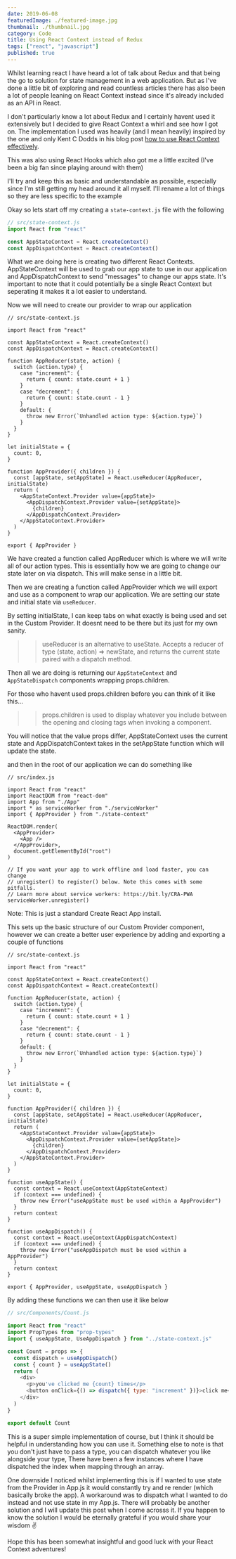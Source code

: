 ```yaml
---
date: 2019-06-08
featuredImage: ./featured-image.jpg
thumbnail: ./thumbnail.jpg
category: Code
title: Using React Context instead of Redux
tags: ["react", "javascript"]
published: true
---
```


Whilst learning react I have heard a lot of talk about Redux and that being the go to solution for state management in a web application. But as I've done a little bit of exploring and read countless articles there has also been a lot of people leaning on React Context instead since it's already included as an API in React.

I don't particularly know a lot about Redux and I certainly havent used it extensively but I decided to give React Context a whirl and see how I got on. The implementation I used was heavily (and I mean heavily) inspired by the one and only Kent C Dodds in his blog post [how to use React Context effectively](https://kentcdodds.com/blog/how-to-use-react-context-effectively).

This was also using React Hooks which also got me a little excited (I've been a big fan since playing around with them)

I'll try and keep this as basic and understandable as possible, especially since I'm still getting my head around it all myself. I'll rename a lot of things so they are less specific to the example

Okay so lets start off my creating a `state-context.js` file with the following

```javascript
// src/state-context.js
import React from "react"

const AppStateContext = React.createContext()
const AppDispatchContext = React.createContext()
```

What we are doing here is creating two different React Contexts. AppStateContext will be used to grab our app state to use in our application and AppDispatchContext to send "messages" to change our apps state. It's important to note that it could potentially be a single React Context but seperating it makes it a lot easier to understand.

Now we will need to create our provider to wrap our application

```javascript{8-37}
// src/state-context.js

import React from "react"

const AppStateContext = React.createContext()
const AppDispatchContext = React.createContext()

function AppReducer(state, action) {
  switch (action.type) {
    case "increment": {
      return { count: state.count + 1 }
    }
    case "decrement": {
      return { count: state.count - 1 }
    }
    default: {
      throw new Error(`Unhandled action type: ${action.type}`)
    }
  }
}

let initialState = {
  count: 0,
}

function AppProvider({ children }) {
  const [appState, setAppState] = React.useReducer(AppReducer, initialState)
  return (
    <AppStateContext.Provider value={appState}>
      <AppDispatchContext.Provider value={setAppState}>
        {children}
      </AppDispatchContext.Provider>
    </AppStateContext.Provider>
  )
}

export { AppProvider }
```

We have created a function called AppReducer which is where we will write all of our action types. This is essentially how we are going to change our state later on via dispatch. This will make sense in a little bit.

Then we are creating a function called AppProvider which we will export and use as a component to wrap our application. We are setting our state and initial state via `useReducer`.

By setting initialState, I can keep tabs on what exactly is being used and set in the Custom Provider. It doesnt need to be there but its just for my own sanity.

> > useReducer is an alternative to useState. Accepts a reducer of type (state, action) => newState, and returns the current state paired with a dispatch method.

Then all we are doing is returning our `AppStateContext` and `AppStateDispatch` components wrapping props.children.

For those who havent used props.children before you can think of it like this...

> > props.children is used to display whatever you include between the opening and closing tags when invoking a component.

You will notice that the value props differ, AppStateContext uses the current state and AppDispatchContext takes in the setAppState function which will update the state.

and then in the root of our application we can do something like

```javascript{8,11,13}
// src/index.js

import React from "react"
import ReactDOM from "react-dom"
import App from "./App"
import * as serviceWorker from "./serviceWorker"
import { AppProvider } from "./state-context"

ReactDOM.render(
  <AppProvider>
    <App />
  </AppProvider>,
  document.getElementById("root")
)

// If you want your app to work offline and load faster, you can change
// unregister() to register() below. Note this comes with some pitfalls.
// Learn more about service workers: https://bit.ly/CRA-PWA
serviceWorker.unregister()
```

Note: This is just a standard Create React App install.

This sets up the basic structure of our Custom Provider component, however we can create a better user experience by adding and exporting a couple of functions

```javascript{37-53}
// src/state-context.js

import React from "react"

const AppStateContext = React.createContext()
const AppDispatchContext = React.createContext()

function AppReducer(state, action) {
  switch (action.type) {
    case "increment": {
      return { count: state.count + 1 }
    }
    case "decrement": {
      return { count: state.count - 1 }
    }
    default: {
      throw new Error(`Unhandled action type: ${action.type}`)
    }
  }
}

let initialState = {
  count: 0,
}

function AppProvider({ children }) {
  const [appState, setAppState] = React.useReducer(AppReducer, initialState)
  return (
    <AppStateContext.Provider value={appState}>
      <AppDispatchContext.Provider value={setAppState}>
        {children}
      </AppDispatchContext.Provider>
    </AppStateContext.Provider>
  )
}

function useAppState() {
  const context = React.useContext(AppStateContext)
  if (context === undefined) {
    throw new Error("useAppState must be used within a AppProvider")
  }
  return context
}

function useAppDispatch() {
  const context = React.useContext(AppDispatchContext)
  if (context === undefined) {
    throw new Error("useAppDispatch must be used within a AppProvider")
  }
  return context
}

export { AppProvider, useAppState, useAppDispatch }
```

By adding these functions we can then use it like below

```javascript
// src/Components/Count.js

import React from "react"
import PropTypes from "prop-types"
import { useAppState, UseAppDispatch } from "../state-context.js"

const Count = props => {
  const dispatch = useAppDispatch()
  const { count } = useAppState()
  return (
    <div>
      <p>you've clicked me {count} times</p>
      <button onClick={() => dispatch({ type: "increment" })}>click me</button>
    </div>
  )
}

export default Count
```

This is a super simple implementation of course, but I think it should be helpful in understanding how you can use it. Something else to note is that you don't just have to pass a type, you can dispatch whatever you like alongside your type, There have been a few instances where I have dispatched the index when mapping through an array.

One downside I noticed whilst implementing this is if I wanted to use state from the Provider in App.js it would constantly try and re render (which basically broke the app). A workaround was to dispatch what I wanted to do instead and not use state in my App.js. There will probably be another solution and I will update this post when I come acrosss it. If you happen to know the solution I would be eternally grateful if you would share your wisdom ✌️

Hope this has been somewhat insightful and good luck with your React Context adventures!
